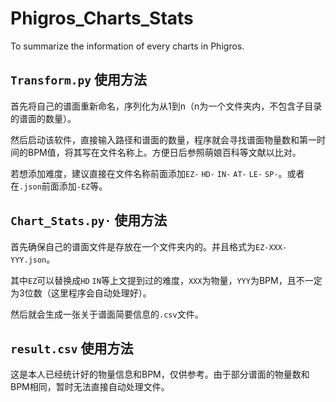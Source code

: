 # Phigros_Charts_Stats

To summarize the information of every charts in Phigros.

## `Transform.py` 使用方法

首先将自己的谱面重新命名，序列化为从1到n（n为一个文件夹内，不包含子目录的谱面的数量）。

然后启动该软件，直接输入路径和谱面的数量，程序就会寻找谱面物量数和第一时间的BPM值，将其写在文件名称上。方便日后参照萌娘百科等文献以比对。

若想添加难度，建议直接在文件名称前面添加`EZ-` `HD-` `IN-` `AT-` `LE-` `SP-`。或者在`.json`前面添加`-EZ`等。

## `Chart_Stats.py·` 使用方法

首先确保自己的谱面文件是存放在一个文件夹内的。并且格式为`EZ-XXX-YYY.json`。

其中`EZ`可以替换成`HD` `IN`等上文提到过的难度，`XXX`为物量，`YYY`为BPM，且不一定为3位数（这里程序会自动处理好）。

然后就会生成一张关于谱面简要信息的`.csv`文件。

## `result.csv` 使用方法

这是本人已经统计好的物量信息和BPM，仅供参考。由于部分谱面的物量数和BPM相同，暂时无法直接自动处理文件。